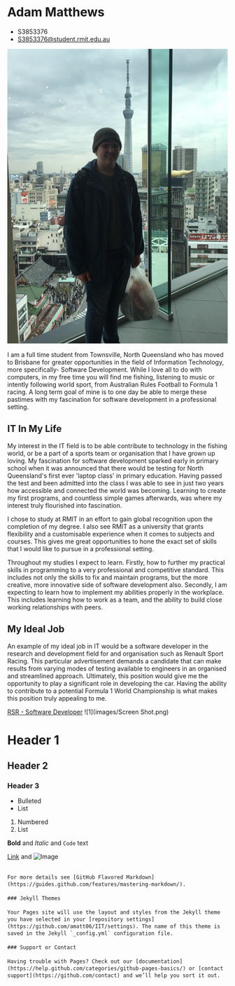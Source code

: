# Adam Matthews
                                                                              
- S3853376
- S3853376@student.rmit.edu.au


![](IMG_2162.jpeg)


I am a full time student from Townsville, North Queensland who has moved to Brisbane for greater opportunities in the field of Information Technology, more specifically- Software Development.  While I love all to do with computers, in my free time you will find me fishing, listening to music or intently following world sport, from Australian Rules Football to Formula 1 racing.  A long term goal of mine is to one day be able to merge these pastimes with my fascination for software development in a professional setting.


## IT In My Life

My interest in the IT field is to be able contribute to technology in the fishing world, or be a part of a sports team or organisation that I have grown up loving.  My fascination for software development sparked early in primary school when it was announced that there would be testing for North Queensland's first ever 'laptop class' in primary education.  Having passed the test and been admitted into the class I was able to see in just two years how accessible and connected the world was becoming.  Learning to create my first programs, and countless simple games afterwards, was where my interest truly flourished into fascination.  

I chose to study at RMIT in an effort to gain global recognition upon the completion of my degree.  I also see RMIT as a university that grants flexibility and a customisable experience when it comes to subjects and courses.  This gives me great opportunities to hone the exact set of skills that I would like to pursue in a professional setting. 

Throughout my studies I expect to learn. Firstly, how to further my practical skills in programming to a very professional and competitive standard.  This includes not only the skills to fix and maintain programs, but the more creative, more innovative side of software development also.  Secondly, I am expecting to learn how to implement my abilities properly in the workplace.  This includes learning how to work as a team, and the ability to build close working relationships with peers.  


## My Ideal Job

An example of my ideal job in IT would be a software developer in the research and development field for and organisation such as Renault Sport Racing.  This particular advertisement demands a candidate that can make results from varying modes of testing available to engineers in an organised and streamlined approach.  Ultimately, this position would give me the opportunity to play a significant role in developing the car.  Having the ability to contribute to a potential Formula 1 World Championship is what makes this position truly appealing to me.  

[RSR - Software Developer](https://www.renaultsport.com/-careers-365-?id_job=870)
![1](images/Screen Shot.png)




# Header 1
## Header 2
### Header 3

- Bulleted
- List

1. Numbered
2. List

**Bold** and _Italic_ and `Code` text

[Link](url) and ![Image](src)
```

For more details see [GitHub Flavored Markdown](https://guides.github.com/features/mastering-markdown/).

### Jekyll Themes

Your Pages site will use the layout and styles from the Jekyll theme you have selected in your [repository settings](https://github.com/amatt06/IIT/settings). The name of this theme is saved in the Jekyll `_config.yml` configuration file.

### Support or Contact

Having trouble with Pages? Check out our [documentation](https://help.github.com/categories/github-pages-basics/) or [contact support](https://github.com/contact) and we’ll help you sort it out.
